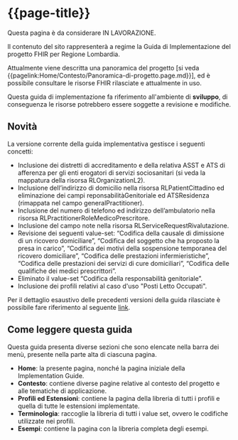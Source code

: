 # {{page-title}}

<div class="alert alert-warning">
Questa pagina è da considerare IN LAVORAZIONE. 

Il contenuto del sito rappresenterà a regime la Guida di Implementazione del progetto FHIR per Regione Lombardia. 

Attualmente viene descritta una panoramica del progetto \[si veda {{pagelink:Home/Contesto/Panoramica-di-progetto.page.md}}\], 
ed è possibile consultare le risorse FHIR rilasciate e attualmente in uso.
</div>

<div class="alert alert-danger">
Questa guida di implementazione fa riferimento all'ambiente di <b>sviluppo</b>, di conseguenza le risorse potrebbero essere soggette a revisione e modifiche.
</div>

## Novità
La versione corrente della guida implementativa gestisce i seguenti concetti:
- Inclusione dei distretti di accreditamento e della relativa ASST e ATS di afferenza per gli enti erogatori di
  servizi sociosanitari (si veda la mappatura della risorsa RLOrganizationL2).
- Inclusione dell’indirizzo di domicilio nella risorsa RLPatientCittadino ed eliminazione dei campi
  reponsabilitàGenitoriale ed ATSResidenza (rimappata nel campo generalPractitioner).
- Inclusione del numero di telefono ed indirizzo dell’ambulatorio nella risorsa RLPractitionerRoleMedicoPrescritore. 
- Inclusione del campo note nella risorsa RLServiceRequestRivalutazione.
- Revisione dei seguenti value-set: “Codifica della causale di dimissione di un ricovero domiciliare”, “Codifica del
  soggetto che ha proposto la presa in carico”, “Codifica dei motivi della sospensione temporanea del ricovero domiciliare”, “Codifica delle prestazioni infermieristiche”, “Codifica delle prestazioni dei servizi di cure domiciliari”, “Codifica delle qualifiche dei medici prescrittori”.
- Eliminato il value-set “Codifica della responsabilità genitoriale”.
- Inclusione dei profili relativi al caso d'uso "Posti Letto Occupati".


Per il dettaglio esaustivo delle precedenti versioni della guida rilasciate è possibile fare riferimento al seguente [link](https://simplifier.net/guide/ig-rlfhir-versionhistory/home?version=current).

## Come leggere questa guida
Questa guida presenta diverse sezioni che sono elencate nella barra dei menù, presente nella parte alta di ciascuna pagina.
- **Home**: la presente pagina, nonché la pagina iniziale della Implementation Guide.
- **Contesto**: contiene diverse pagine relative al contesto del progetto e alle tematiche di applicazione.
- **Profili ed Estensioni**: contiene la pagina della libreria di tutti i profili e quella di tutte le estensioni implementate.
- **Terminologia**: raccoglie la libreria di tutti i value set, ovvero le codifiche utilizzate nei profili.
- **Esempi**: contiene la pagina con la libreria completa degli esempi.
  
